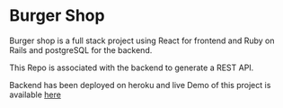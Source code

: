 # Burger Shop

Burger shop is a full stack project using React for frontend and Ruby on Rails and postgreSQL for the backend.  

This Repo is associated with the backend to generate a REST API.

Backend has been deployed on heroku and live Demo of this project is available [here](https://burger-shop-final-project.netlify.app/)
